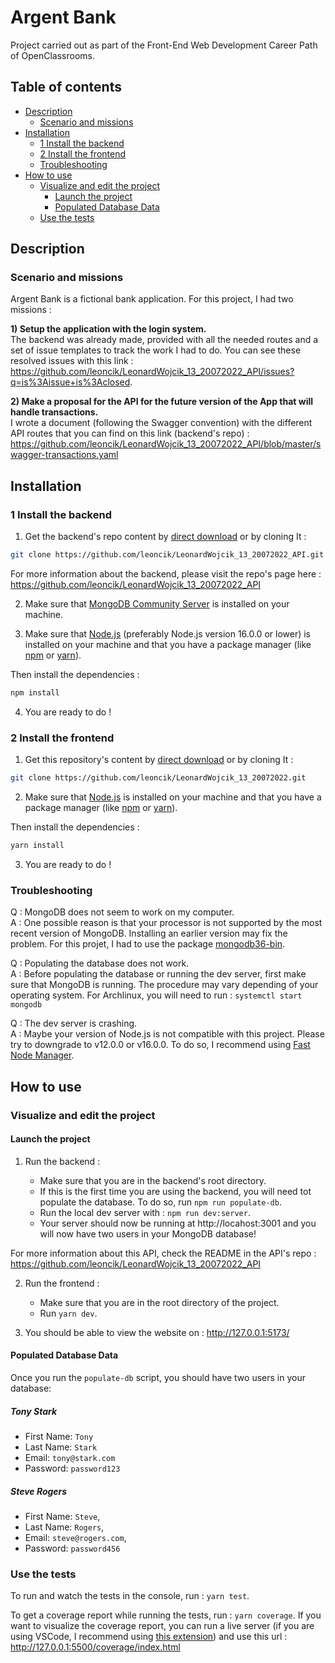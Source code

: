 # Argent Bank

Project carried out as part of the Front-End Web Development Career Path of OpenClassrooms.

## Table of contents

-   [Description](#description)
    -   [Scenario and missions](#scenario-and-missions)
-   [Installation](#installation)
    -   [1 Install the backend](#1-install-the-backend)
    -   [2 Install the frontend](#2-install-the-frontend)
    -   [Troubleshooting](#troubleshooting)
-   [How to use](#how-to-use)
    -   [Visualize and edit the project](#visualize-and-edit-the-project)
        -   [Launch the project](#launch-the-project)
        -   [Populated Database Data](#populated-database-data)
    -   [Use the tests](#use-the-tests)

## Description

### Scenario and missions

Argent Bank is a fictional bank application. For this project, I had two missions :

**1) Setup the application with the login system.**  
The backend was already made, provided with all the needed routes and a set of issue templates to track the work I had to do. You can see these resolved issues with this link : https://github.com/leoncik/LeonardWojcik_13_20072022_API/issues?q=is%3Aissue+is%3Aclosed.

**2) Make a proposal for the API for the future version of the App that will handle transactions.**  
I wrote a document (following the Swagger convention) with the different API routes that you can find on this link (backend's repo) : https://github.com/leoncik/LeonardWojcik_13_20072022_API/blob/master/swagger-transactions.yaml

## Installation

### 1 Install the backend

1. Get the backend's repo content by [direct download](https://github.com/leoncik/LeonardWojcik_13_20072022_API/archive/refs/heads/master.zip) or by cloning It :

```sh
git clone https://github.com/leoncik/LeonardWojcik_13_20072022_API.git
```

For more information about the backend, please visit the repo's page here : https://github.com/leoncik/LeonardWojcik_13_20072022_API

2. Make sure that [MongoDB Community Server](https://www.mongodb.com/try/download/community) is installed on your machine.

3. Make sure that [Node.js](https://nodejs.org/en/) (preferably Node.js version 16.0.0 or lower) is installed on your machine and that you have a package manager (like [npm](https://www.npmjs.com/) or [yarn](https://yarnpkg.com/)).

Then install the dependencies :

```sh
npm install
```

4. You are ready to do !

### 2 Install the frontend

1. Get this repository's content by [direct download](https://github.com/leoncik/LeonardWojcik_13_20072022/archive/refs/heads/main.zip) or by cloning It :

```sh
git clone https://github.com/leoncik/LeonardWojcik_13_20072022.git
```

2. Make sure that [Node.js](https://nodejs.org/en/) is installed on your machine and that you have a package manager (like [npm](https://www.npmjs.com/) or [yarn](https://yarnpkg.com/)).

Then install the dependencies :

```sh
yarn install
```

3. You are ready to do !

### Troubleshooting

Q : MongoDB does not seem to work on my computer.  
A : One possible reason is that your processor is not supported by the most recent version of MongoDB. Installing an earlier version may fix the problem. For this projet, I had to use the package [mongodb36-bin](https://aur.archlinux.org/packages/mongodb36-bin).

Q : Populating the database does not work.  
A : Before populating the database or running the dev server, first make sure that MongoDB is running. The procedure may vary depending of your operating system. For Archlinux, you will need to run : `systemctl start mongodb`

Q : The dev server is crashing.  
A : Maybe your version of Node.js is not compatible with this project. Please try to downgrade to v12.0.0 or v16.0.0. To do so, I recommend using [Fast Node Manager](https://github.com/Schniz/fnm).

## How to use

### Visualize and edit the project

#### Launch the project

1. Run the backend :

    - Make sure that you are in the backend's root directory.
    - If this is the first time you are using the backend, you will need tot populate the database. To do so, run `npm run populate-db`.
    - Run the local dev server with : `npm run dev:server`.
    - Your server should now be running at http://locahost:3001 and you will now have two users in your MongoDB database!

For more information about this API, check the README in the API's repo : https://github.com/leoncik/LeonardWojcik_13_20072022_API

2. Run the frontend :

    - Make sure that you are in the root directory of the project.
    - Run `yarn dev`.

3. You should be able to view the website on : http://127.0.0.1:5173/

#### Populated Database Data

Once you run the `populate-db` script, you should have two users in your database:

##### Tony Stark

-   First Name: `Tony`
-   Last Name: `Stark`
-   Email: `tony@stark.com`
-   Password: `password123`

##### Steve Rogers

-   First Name: `Steve`,
-   Last Name: `Rogers`,
-   Email: `steve@rogers.com`,
-   Password: `password456`

### Use the tests

To run and watch the tests in the console, run : `yarn test`.

To get a coverage report while running the tests, run : `yarn coverage`. If you want to visualize the coverage report, you can run a live server (if you are using VSCode, I recommend using [this extension](https://marketplace.visualstudio.com/items?itemName=ritwickdey.LiveServer)) and use this url : http://127.0.0.1:5500/coverage/index.html
